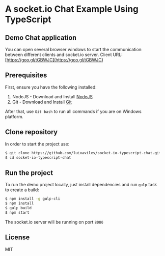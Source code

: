 A socket.io Chat Example Using TypeScript
=========================================

## Demo Chat application
You can open several browser windows to start the communication between different clients and socket.io server.
Client URL: [https://goo.gl/tGBWJC](https://goo.gl/tGBWJC)

## Prerequisites

First, ensure you have the following installed:

1. NodeJS - Download and Install [NodeJS](http://http://nodejs.org)
2. Git - Download and Install [Git](http://git-scm.com)

After that, use `Git bash` to run all commands if you are on Windows platform.

## Clone repository

In order to start the project use:

```bash
$ git clone https://github.com/luixaviles/socket-io-typescript-chat.git
$ cd socket-io-typescript-chat
```

## Run the project

To run the demo project locally, just install dependencies and run `gulp` task to create a build:

```bash
$ npm install -g gulp-cli
$ npm install
$ gulp build
$ npm start
```


The socket.io server will be running on port `8080`

## License

MIT
